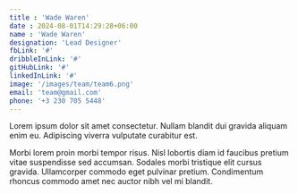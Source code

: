 ```yaml
---
title : 'Wade Waren'
date : 2024-08-01T14:29:28+06:00
name : 'Wade Waren'
designation: 'Lead Designer'
fbLink: '#'
dribbleInLink: '#'
gitHubLink: '#'
linkedInLink: '#'
image: '/images/team/team6.png'
email: 'team@gmail.com'
phone: '+3 230 705 5448'
---
```

Lorem ipsum dolor sit amet consectetur. Nullam blandit dui gravida aliquam enim eu. Adipiscing viverra vulputate curabitur est.
 
Morbi lorem proin morbi tempor risus. Nisl lobortis diam id faucibus pretium vitae suspendisse sed accumsan. Sodales morbi tristique elit cursus gravida. Ullamcorper commodo eget pulvinar pretium. Condimentum rhoncus commodo amet nec auctor nibh vel mi blandit. 
